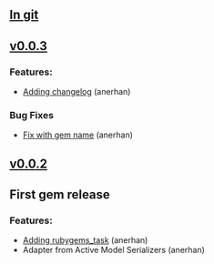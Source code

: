 ## [In git](https://github.com/anerhan/sinatra-active-model-serializers/compare/v0.0.2...HEAD)

## [v0.0.3](https://github.com/anerhan/sinatra-active-model-serializers/tree/v0.0.3)

### Features:
* [Adding changelog](https://github.com/anerhan/sinatra-active-model-serializers/pull/3) (anerhan)

### Bug Fixes
* [Fix with gem name](https://github.com/anerhan/sinatra-active-model-serializers/pull/1) (anerhan)

## [v0.0.2](https://github.com/anerhan/sinatra-active-model-serializers/tree/v0.0.2)

## First gem release

### Features:
* [Adding rubygems_task](https://github.com/anerhan/sinatra-active-model-serializers/pull/2) (anerhan)
* Adapter from Active Model Serializers (anerhan)
